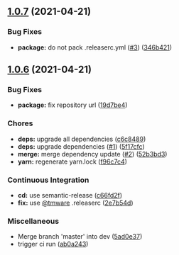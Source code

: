 ## [1.0.7](https://github.com/TMWare/eslint-config-typescript/compare/v1.0.6...v1.0.7) (2021-04-21)


### Bug Fixes

* **package:** do not pack .releaserc.yml ([#3](https://github.com/TMWare/eslint-config-typescript/issues/3)) ([346b421](https://github.com/TMWare/eslint-config-typescript/commit/346b421fe9599e8854042b5fbd9a62d85371bab0))

## [1.0.6](https://github.com/TMWare/eslint-config-typescript/compare/v1.0.5...v1.0.6) (2021-04-21)


### Bug Fixes

* **package:** fix repository url ([19d7be4](https://github.com/TMWare/eslint-config-typescript/commit/19d7be4113fb93023939bac086a786e666593bd5))


### Chores

* **deps:** upgrade all dependencies ([c6c8489](https://github.com/TMWare/eslint-config-typescript/commit/c6c8489ea9e6d48cdcacfb123068fee3c2fa1531))
* **deps:** upgrade dependencies ([#1](https://github.com/TMWare/eslint-config-typescript/issues/1)) ([5f17cfc](https://github.com/TMWare/eslint-config-typescript/commit/5f17cfcfea691f503478b7599db34377f106c143))
* **merge:** merge dependency update ([#2](https://github.com/TMWare/eslint-config-typescript/issues/2)) ([52b3bd3](https://github.com/TMWare/eslint-config-typescript/commit/52b3bd3db757f3b89b2ec61921f42e3a20fc3845))
* **yarn:** regenerate yarn.lock ([f96c7c4](https://github.com/TMWare/eslint-config-typescript/commit/f96c7c48d9155955ef4c26aa7871e846dd43409b))


### Continuous Integration

* **cd:** use semantic-release ([c66fd2f](https://github.com/TMWare/eslint-config-typescript/commit/c66fd2fe5fc3ff3a8cfb686a0c87149dc7a099b9))
* **fix:** use [@tmware](https://github.com/tmware) .releaserc ([2e7b54d](https://github.com/TMWare/eslint-config-typescript/commit/2e7b54d59ae759cbf6bdb5506462022677531332))


### Miscellaneous

* Merge branch 'master' into dev ([5ad0e37](https://github.com/TMWare/eslint-config-typescript/commit/5ad0e373a4466e14643117c06d22a9f5f806eac2))
* trigger ci run ([ab0a243](https://github.com/TMWare/eslint-config-typescript/commit/ab0a24342cf2adda80a5fdfccc8b83cc726986c3))
